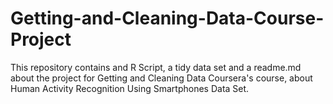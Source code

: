# Getting-and-Cleaning-Data-Course-Project
This repository contains and R Script, a tidy data set and a readme.md about the project for Getting and Cleaning Data Coursera's course, about Human Activity Recognition Using Smartphones Data Set.
